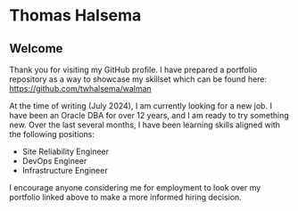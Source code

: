 # Thomas Halsema
## Welcome
Thank you for visiting my GitHub profile. I have prepared a portfolio repository as a way to showcase my skillset which can be found here: https://github.com/twhalsema/walman

At the time of writing (July 2024), I am currently looking for a new job. I have been an Oracle DBA for over 12 years, and I am ready to try something new. Over the last several months, I have been learning skills aligned with the following positions:

- Site Reliability Engineer
- DevOps Engineer
- Infrastructure Engineer

I encourage anyone considering me for employment to look over my portfolio linked above to make a more informed hiring decision.
